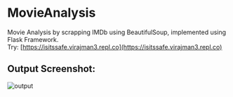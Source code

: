 # MovieAnalysis
Movie Analysis by scrapping IMDb using BeautifulSoup, implemented using Flask Framework. \
Try: [https://isitssafe.virajman3.repl.co](https://isitssafe.virajman3.repl.co) 


## **Output Screenshot:**
![output](https://user-images.githubusercontent.com/62030782/147855606-60fdbcd1-d056-4a88-8700-ef3440caeb17.png)
